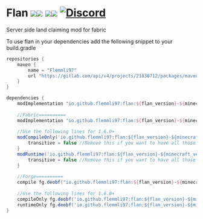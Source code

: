 # Flan [![](http://cf.way2muchnoise.eu/full_404578_Fabric_%20.svg)![](http://cf.way2muchnoise.eu/versions/404578.svg)](https://www.curseforge.com/minecraft/mc-mods/flan) [![](http://cf.way2muchnoise.eu/full_493246_Forge_%20.svg)![](http://cf.way2muchnoise.eu/versions/493246.svg)](https://www.curseforge.com/minecraft/mc-mods/flan-forge) [![Discord](https://img.shields.io/discord/790631506313478155?color=0a48c4&label=discord)](https://discord.gg/K7G9GyER)

Server side land claiming mod for fabric

To use flan in your dependencies add the following snippet to your build.gradle

```gradle
repositories {
    maven {
        name = "Flemmli97"
        url "https://gitlab.com/api/v4/projects/21830712/packages/maven"
    }
}

dependencies {
    modImplementation "io.github.flemmli97:flan:${flan_version}-${minecraft_version}" // for version 1.5.0 below
    
    //Fabric==========
    modImplementation "io.github.flemmli97:flan:${flan_version}-${minecraft_version}:${mod_loader}" // for version 1.5.0 and up
    
    //Use the following lines for 1.6.0+
    modCompileOnly('io.github.flemmli97:flan:${flan_version}-${minecraft_version}:${mod_loader}-api') {
		transitive = false //Remove this if you want to have all those optional dependencies
	}
    modRuntime('io.github.flemmli97:flan:${flan_version}-${minecraft_version}:${mod_loader}') {
		transitive = false //Remove this if you want to have all those optional dependencies
	}
    
    //Forge==========
    compile fg.deobf("io.github.flemmli97:flan:${flan_version}-${minecraft_version}:${mod_loader}") // for version 1.5.0 and up
    
    //Use the following lines for 1.6.0+
    compileOnly fg.deobf('io.github.flemmli97:flan:${flan_version}-${minecraft_version}:${mod_loader}-api')
    runtimeOnly fg.deobf('io.github.flemmli97:flan:${flan_version}-${minecraft_version}:${mod_loader}-api')
}
```
